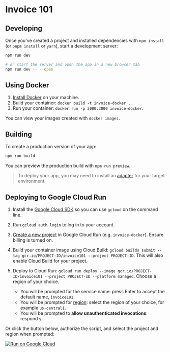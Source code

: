 # Invoice 101

## Developing

Once you've created a project and installed dependencies with `npm install` (or `pnpm install` or `yarn`), start a development server:

```bash
npm run dev

# or start the server and open the app in a new browser tab
npm run dev -- --open
```

## Using Docker

1. [Install Docker](https://docs.docker.com/get-docker/) on your machine.
1. Build your container: `docker build -t invoice-docker .`.
1. Run your container: `docker run -p 3000:3000 invoice-docker`.

You can view your images created with `docker images`.

## Building

To create a production version of your app:

```bash
npm run build
```

You can preview the production build with `npm run preview`.

> To deploy your app, you may need to install an [adapter](https://kit.svelte.dev/docs/adapters) for your target environment.

## Deploying to Google Cloud Run

1. Install the [Google Cloud SDK](https://cloud.google.com/sdk/docs/install) so you can use `gcloud` on the command line.
1. Run `gcloud auth login` to log in to your account.
1. [Create a new project](https://cloud.google.com/run/docs/quickstarts/build-and-deploy) in Google Cloud Run (e.g. `invoice-docker`). Ensure billing is turned on.
1. Build your container image using Cloud Build: `gcloud builds submit --tag gcr.io/PROJECT-ID/invoice101 --project PROJECT-ID`. This will also enable Cloud Build for your project.
1. Deploy to Cloud Run: `gcloud run deploy --image gcr.io/PROJECT-ID/invoice101 --project PROJECT-ID --platform managed`. Choose a region of your choice.

   - You will be prompted for the service name: press Enter to accept the default name, `invoice101`.
   - You will be prompted for [region](https://cloud.google.com/run/docs/quickstarts/build-and-deploy#follow-cloud-run): select the region of your choice, for example `us-central1`.
   - You will be prompted to **allow unauthenticated invocations**: respond `y`.

Or click the button below, authorize the script, and select the project and region when prompted:

[![Run on Google Cloud](https://deploy.cloud.run/button.svg)](https://deploy.cloud.run/?git_repo=https://github.com/udayvunnam/invoice)
